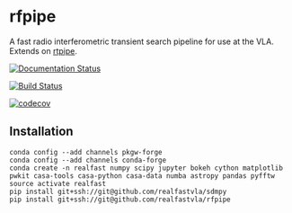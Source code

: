 # rfpipe

A fast radio interferometric transient search pipeline for use at the VLA. 
Extends on [rtpipe](http://github.com/caseyjlaw/rtpipe).


[![Documentation Status](https://readthedocs.org/projects/rfpipe/badge/?version=latest)](http://rfpipe.readthedocs.io/en/latest/?badge=latest)

[![Build Status](https://travis-ci.org/realfastvla/rfpipe.svg?branch=master)](https://travis-ci.org/realfastvla/rfpipe)

[![codecov](https://codecov.io/gh/realfastvla/rfpipe/branch/master/graph/badge.svg)](https://codecov.io/gh/realfastvla/rfpipe)

## Installation

```
conda config --add channels pkgw-forge
conda config --add channels conda-forge
conda create -n realfast numpy scipy jupyter bokeh cython matplotlib pwkit casa-tools casa-python casa-data numba astropy pandas pyfftw
source activate realfast
pip install git+ssh://git@github.com/realfastvla/sdmpy
pip install git+ssh://git@github.com/realfastvla/rfpipe
```

